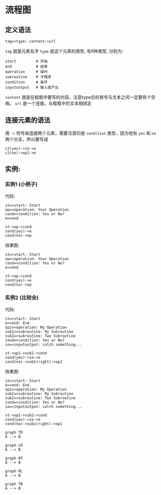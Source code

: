 # 流程图

## 定义语法
```shell
tag=>type: content:>url
```

`tag` 就是元素名字
`type` 是这个元素的类型, 有6种类型, 分别为:
```
start         # 开始
end           # 结束
operation     # 操作
subroutine    # 子程序
condition     # 条件
inputoutput   # 输入或产出
```

`content` 就是在框框中要写的内容，注意type后的冒号与文本之间一定要有个空格。
`url` 是一个连接，与框框中的文本相绑定

## 连接元素的语法
用 `->` 符号来连接两个元素，需要注意的是 `condition` 类型，因为他有 `yes` 和 `no` 两个分支，所以要写成
```shell
c2(yes)->io->e
c2(no)->op2->e
```

## 实例:
### 实例1 (小例子)
代码:
```shell
st=>start: Start
op=>operation: Your Operation
cond=>condition: Yes or No?
e=>end

st->op->cond
cond(yes)->e
cond(no)->op
```

效果图:
```flow
st=>start: Start
op=>operation: Your Operation
cond=>condition: Yes or No?
e=>end

st->op->cond
cond(yes)->e
cond(no)->op
```

### 实例2 (比较全)
代码:
```shell
st=>start: Start
e=>end: End
op1=>operation: My Operation
sub1=>subroutine: My Subroutine
sub2=>subroutine: Two Subroutine
cond=>condition: Yes or No?
io=>inputoutput: catch something...

st->op1->sub2->cond
cond(yes)->io->e
cond(no)->sub1(right)->op1
```

效果图:
```flow
st=>start: Start
e=>end: End
op1=>operation: My Operation
sub1=>subroutine: My Subroutine
sub2=>subroutine: Two Subroutine
cond=>condition: Yes or No?
io=>inputoutput: catch something...

st->op1->sub2->cond
cond(yes)->io->e
cond(no)->sub1(right)->op1
```


```
graph TD
A --> B
```

```
graph LR
A --> B
```
```
graph BT
A --> B
```
```
graph RL
A --> B
```
```
graph TB
A --> B
```
